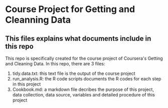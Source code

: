 # Course Project for Getting and Cleanning Data

## This files explains what documents include in this repo

This repo is specifically created for the course project of Coursera's Getting and Cleaning Data. In this repo, there are 3 files:

1. tidy.data.txt: this text file is the output of the course project
2. run_analysis.R: the R code scripts documents the R codes for each step in this project
3. Cookbook.md: a markdown file decribes the purpose of this project, data collection, data source, variables and detailed procedure of this project 


